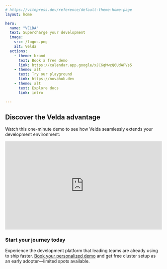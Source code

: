 ```yaml
---
# https://vitepress.dev/reference/default-theme-home-page
layout: home

hero:
  name: "VELDA"
  text: Supercharge your development
  image:
    src: /logos.png
    alt: Velda
  actions:
    - theme: brand
      text: Book a free demo
      link: https://calendar.app.google/xJC6qMwzQ6UdAFVs5
    - theme: alt
      text: Try our playground
      link: https://novahub.dev
    - theme: alt
      text: Explore docs
      link: intro

---
```

<Animations />

## Discover the Velda advantage
Watch this one-minute demo to see how Velda seamlessly extends your development environment:
<div style="max-width: 720px; box-sizing: border-box;">
  <iframe
    width="100%"
    src="https://www.youtube.com/embed/fr58LREZ6vQ"
    title="Velda Demo"
    frameborder="0"
    allow="accelerometer; autoplay; clipboard-write; encrypted-media; gyroscope; picture-in-picture; web-share"
    allowfullscreen
    style="display: block; border: none; aspect-ratio: 16/9;"
  ></iframe>
</div>

### Start your journey today

Experience the development platform that leading teams are already using to ship faster. [Book your personalized demo](https://calendar.app.google/xJC6qMwzQ6UdAFVs5) and get free cluster setup as an early adopter—limited spots available.